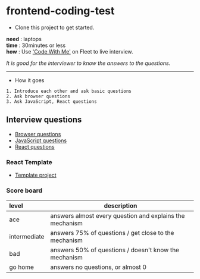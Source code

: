 # frontend-coding-test

- Clone this project to get started.

**need** : laptops<br/>
**time** : 30minutes or less<br/>
**how** : Use ['Code With Me'](https://www.jetbrains.com/help/idea/code-with-me.html) on Fleet to live interview. 

*It is good for the interviewer to know the answers to the questions.*

- - - -

- How it goes
```text
1. Introduce each other and ask basic questions
2. Ask browser questions
3. Ask JavaScript, React questions
```

## Interview questions
* [Browser questions](questions/browser)
* [JavaScript questions](questions/Javascript)
* [React questions](questions/React)

### React Template
* [Template project](template)


### Score board

| level        | description                                              |
|:-------------|----------------------------------------------------------|
| ace          | answers almost every question and explains the mechanism |
| intermediate | answers 75% of questions / get close to the mechanism    |
| bad          | answers 50% of questions / doesn't know the mechanism    |
| go home      | answers no questions, or almost 0                        |